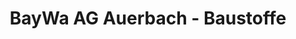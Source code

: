 ---
title: "BayWa AG Auerbach - Baustoffe"
url: /auerbach-in-der-oberpfalz/baywa-ag-auerbach-baustoffe/
shop: Baumarkt
---